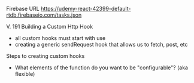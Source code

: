 Firebase URL
https://udemy-react-42399-default-rtdb.firebaseio.com/tasks.json

V. 191 Building a Custom Http Hook 
- all custom hooks must start with use
- creating a generic sendRequest hook that allows us to fetch, post, etc 

Steps to creating custom hooks 
- What elements of the function do you want to be "configurable"? (aka flexible)